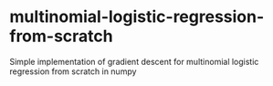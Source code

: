 # multinomial-logistic-regression-from-scratch

Simple implementation of gradient descent for multinomial logistic regression from scratch in numpy
